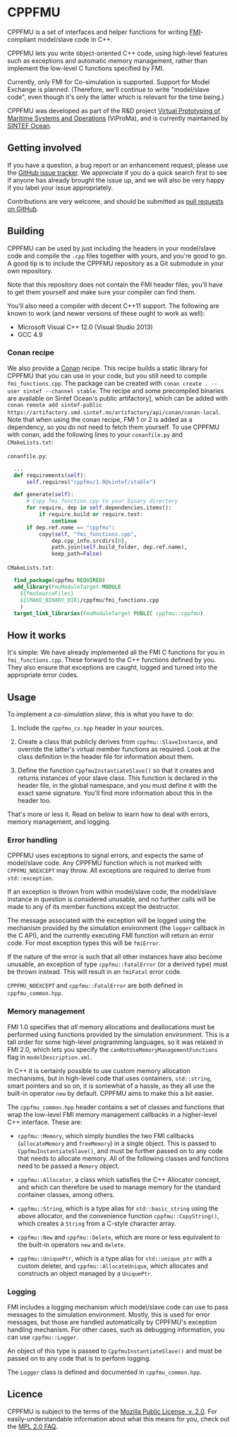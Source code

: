 CPPFMU
======

CPPFMU is a set of interfaces and helper functions for writing
[FMI](https://www.fmi-standard.org)-compliant model/slave code
in C++.

CPPFMU lets you write object-oriented C++ code, using high-level
features such as exceptions and automatic memory management,
rather than implement the low-level C functions specified by FMI.

Currently, only FMI for Co-simulation is supported. Support for Model
Exchange is planned.  (Therefore, we'll continue to write "model/slave
code", even though it's only the latter which is relevant for the time
being.)

CPPFMU was developed as part of the R&D project [Virtual Prototyping
of Maritime Systems and Operations](http://viproma.no) (ViProMa), and
is currently maintained by [SINTEF Ocean](http://www.sintef.no/en/ocean/).

Getting involved
----------------
If you have a question, a bug report or an enhancement request,
please use the [GitHub issue tracker](https://github.com/viproma/cppfmu/issues).
We appreciate if you do a quick search first to see if anyone has
already brought the issue up, and we will also be very happy if
you label your issue appropriately.

Contributions are very welcome, and should be submitted as
[pull requests on GitHub](https://github.com/viproma/cppfmu/pulls).


Building
--------

CPPFMU can be used by just including the headers in your model/slave
code and compile the `.cpp` files together with yours, and you're good to go.
A good tip is to include the CPPFMU repository as a Git submodule in
your own repository.

Note that this repository does not contain the FMI header files;
you'll have to get them yourself and make sure your compiler can
find them.

You'll also need a compiler with decent C++11 support.  The
following are known to work (and newer versions of these ought to
work as well):

  * Microsoft Visual C++ 12.0 (Visual Studio 2013)
  * GCC 4.9

### Conan recipe

We also provide a [Conan](https://conan.io) recipe. This recipe builds a static library
for CPPFMU that you can use in your code, but you still need to compile
`fmi_functions.cpp`. The package can be created with `conan create . --user sintef
--channel stable`. The recipe and some precompiled binaries are available on Sintef
Ocean's public artifactory], which can be added with `conan remote add sintef-public
https://artifactory.smd.sintef.no/artifactory/api/conan/conan-local`. Note that when using
the conan recipe, FMI 1 or 2 is added as a dependency, so you do not need to fetch them
yourself. To use CPPFMU with conan, add the following lines to your `conanfile.py` and
`CMakeLists.txt`:

`conanfile.py`:
```python
  ...
  def requirements(self):
      self.requires("cppfmu/1.0@sintef/stable")

  def generate(self):
      # Copy fmi_function.cpp to your binary directory
      for require, dep in self.dependencies.items():
          if require.build or require.test:
              continue
      if dep.ref.name == "cppfmu":
          copy(self, "fmi_functions.cpp",
              dep.cpp_info.srcdirs[0],
              path.join(self.build_folder, dep.ref.name),
              keep_path=False)
```

`CMakeLists.txt`:
```cmake
  find_package(cppfmu REQUIRED)
  add_library(FmuModuleTarget MODULE
    ${fmuSourceFiles}
    ${CMAKE_BINARY_DIR}/cppfmu/fmi_functions.cpp
    )
  target_link_libraries(FmuModuleTarget PUBLIC cppfmu::cppfmu)
```

How it works
------------
It's simple: We have already implemented all the FMI C functions
for you in `fmi_functions.cpp`.  These forward to the C++ functions
defined by you.  They also ensure that exceptions are caught,
logged and turned into the appropriate error codes.

Usage
-----
To implement a *co-simulation slave*, this is what you have to do:

  1. Include the `cppfmu_cs.hpp` header in your sources.

  2. Create a class that publicly derives from `cppfmu::SlaveInstance`,
     and override the latter's virtual member functions as required.
     Look at the class definition in the header file for information
     about them.

  3. Define the function `CppfmuInstantiateSlave()` so that it
     creates and returns instances of your slave class.  This function
     is declared in the header file, in the global namespace, and you
     must define it with the exact same signature.  You'll find more
     information about this in the header too.

That's more or less it. Read on below to learn how to deal with errors,
memory management, and logging.

### Error handling

CPPFMU uses exceptions to signal errors, and expects the same of
model/slave code.  Any CPPFMU function which is not marked with
`CPPFMU_NOEXCEPT` may throw.  All exceptions are required to derive
from `std::exception`.

If an exception is thrown from within model/slave code, the model/slave
instance in question is considered unusable, and no further calls
will be made to any of its member functions except the destructor.

The message associated with the exception will be logged using the
mechanism provided by the simulation environment (the `logger` callback
in the C API), and the currently executing FMI function will return an
error code.  For most exception types this will be `fmiError`.

If the nature of the error is such that all other instances have also
become unusable, an exception of type `cppfmu::FatalError` (or a derived
type) must be thrown instead.  This will result in an `fmiFatal` error
code.

`CPPFMU_NOEXCEPT` and `cppfmu::FatalError` are both defined in
`cppfmu_common.hpp`.

### Memory management

FMI 1.0 specifies that *all* memory allocations and deallocations
must be performed using functions provided by the simulation
environment.  This is a tall order for some high-level programming
languages, so it was relaxed in FMI 2.0, which lets you specify the
`canNotUseMemoryManagementFunctions` flag in `modelDescription.xml`.

In C++ it is certainly possible to use custom memory allocation
mechanisms, but in high-level code that uses containers, `std::string`,
smart pointers and so on, it is somewhat of a hassle, as they all use
the built-in operator `new` by default.  CPPFMU aims to make this a
bit easier.

The `cppfmu_common.hpp` header contains a set of classes and functions
that wrap the low-level FMI memory management callbacks in a
higher-level C++ interface.  These are:

  * `cppfmu::Memory`, which simply bundles the two FMI callbacks
    (`allocateMemory` and `freeMemory`) in a single object.
    This is passed to `CppfmuInstantiateSlave()`, and must be further
    passed on to any code that needs to allocate memory. All of the
    following classes and functions need to be passed a `Memory` object.

  * `cppfmu::Allocator`, a class which satisfies the C++ Allocator
    concept, and which can therefore be used to manage memory for the
    standard container classes, among others.

  * `cppfmu::String`, which is a type alias for `std::basic_string`
    using the above allocator, and the convenience function
    `cppfmu::CopyString()`, which creates a `String` from a C-style
    character array.

  * `cppfmu::New` and `cppfmu::Delete`, which are more or less
    equivalent to the built-in operators `new` and `delete`.

  * `cppfmu::UniquePtr`, which is a type alias for `std::unique_ptr`
    with a custom deleter, and `cppfmu::AllocateUnique`, which
    allocates and constructs an object managed by a `UniquePtr`.

### Logging

FMI includes a logging mechanism which model/slave code can use to
pass messages to the simulation environment.  Mostly, this is used
for error messages, but those are handled automatically by CPPFMU's
exception handling mechanism.  For other cases, such as debugging
information, you can use `cppfmu::Logger`.

An object of this type is passed to `CppfmuInstantiateSlave()` and
must be passed on to any code that is to perform logging.

The `Logger` class is defined and documented in `cppfmu_common.hpp`.

Licence
-------
CPPFMU is subject to the terms of the [Mozilla Public License, v.
2.0](https://www.mozilla.org/MPL/2.0/).  For easily-understandable
information about what this means for you, check out the
[MPL 2.0 FAQ](https://www.mozilla.org/MPL/2.0/FAQ/).
